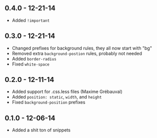 ## 0.4.0 - 12-21-14
* Added `!important`

## 0.3.0 - 12-21-14
* Changed prefixes for background rules, they all now start with "bg"
* Removed extra `background-postion` rules, probably not needed
* Added `border-radius`
* Fixed `white-space`

## 0.2.0 - 12-11-14
* Added support for .css.less files (Maxime Grébauval)
* Added `position: static`, `width`, and `height`
* Fixed `background-position` prefixes

## 0.1.0 - 12-06-14
* Added a shit ton of snippets
